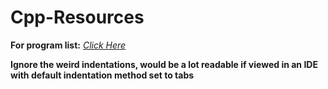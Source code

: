 # **Cpp-Resources**
**For program list:** [*Click Here*](Code/Program%20List/List.md)

**Ignore the weird indentations, would be a lot readable if viewed in an IDE with default indentation method set to tabs**